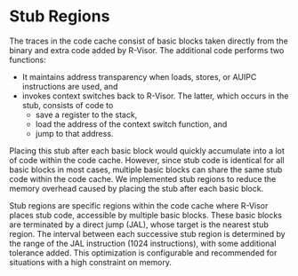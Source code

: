 # Stub Regions
The traces in the code cache consist of basic blocks taken directly from the binary and extra code added by R-Visor. The additional code performs two functions: 
* It maintains address transparency when loads, stores, or AUIPC instructions are used, and
* invokes context switches back to R-Visor. The latter, which occurs in the stub, consists of code to 
    - save a register to the stack, 
    - load the address of the context switch function, and 
    - jump to that address. 

Placing this stub after each basic block would quickly accumulate into a lot of code within the code cache. However, since stub code is identical for all basic blocks in most cases, multiple basic blocks can share the same stub code within the code cache. We implemented stub regions to reduce the memory overhead caused by placing the stub after each basic block. 

Stub regions are specific regions within the code cache where R-Visor places stub code, accessible by multiple basic blocks. These basic blocks are terminated by a direct jump (JAL), whose target is the nearest stub region. The interval between each successive stub region is determined by the range of the JAL instruction (1024 instructions), with some additional tolerance added. This optimization is configurable and recommended for situations with a high constraint on memory.
